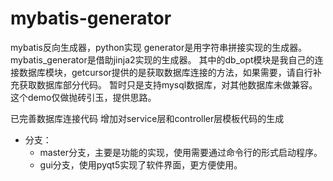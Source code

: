# mybatis-generator
mybatis反向生成器，python实现
generator是用字符串拼接实现的生成器。
mybatis_generator是借助jinja2实现的生成器。
其中的db_opt模块是我自己的连接数据库模块，getcursor提供的是获取数据库连接的方法，如果需要，请自行补充获取数据库部分代码。
暂时只是支持mysql数据库，对其他数据库未做兼容。
这个demo仅做抛砖引玉，提供思路。

已完善数据库连接代码
增加对service层和controller层模板代码的生成

- 分支：
  - master分支，主要是功能的实现，使用需要通过命令行的形式启动程序。
  - gui分支，使用pyqt5实现了软件界面，更方便使用。



